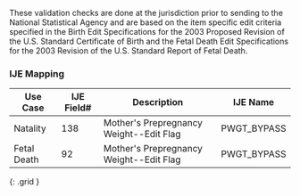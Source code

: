 These validation checks are done at the jurisdiction prior to sending to the National Statistical Agency and are based on the item specific edit criteria specified in the Birth Edit Specifications for the 2003 Proposed Revision of the U.S. Standard Certificate of Birth and the Fetal Death Edit Specifications for the 2003 Revision of the U.S. Standard Report of Fetal Death.
### IJE Mapping

| **Use Case** | **IJE Field#** | **Description** | **IJE Name** |
| ------------ | -------------- | --------------- | ------------ |
| Natality | 138 | Mother's Prepregnancy Weight--Edit Flag | PWGT_BYPASS |
| Fetal Death | 92 | Mother's Prepregnancy Weight--Edit Flag | PWGT_BYPASS |
{: .grid }
